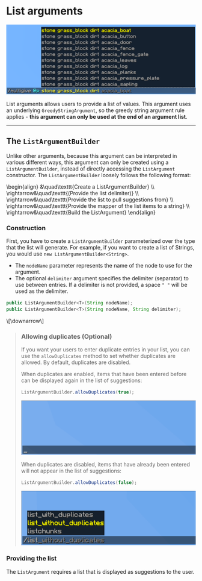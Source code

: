 # List arguments

![A list argument with the command "/multigive @p stone grass_block dirt" and Minecraft suggestions with a list of Minecraft items](./images/arguments/listargument.png)

List arguments allows users to provide a list of values. This argument uses an underlying `GreedyStringArgument`, so the greedy string argument rule applies - **this argument can only be used at the end of an argument list**.

-----

## The `ListArgumentBuilder`

Unlike other arguments, because this argument can be interpreted in various different ways, this argument can only be created using a `ListArgumentBuilder`, instead of directly accessing the `ListArgument` constructor. The `ListArgumentBuilder` loosely follows the following format:

\begin{align}
&\quad\texttt{Create a ListArgumentBuilder} \\\\
\rightarrow&\quad\texttt{\(Provide the list delimiter\)} \\\\
\rightarrow&\quad\texttt{Provide the list to pull suggestions from} \\\\
\rightarrow&\quad\texttt{Provide the mapper of the list items to a string} \\\\
\rightarrow&\quad\texttt{Build the ListArgument}
\end{align}

### Construction

First, you have to create a `ListArgumentBuilder` parameterized over the type that the list will generate. For example, if you want to create a list of Strings, you would use `new ListArgumentBuilder<String>`.

- The `nodeName` parameter represents the name of the node to use for the argument.
- The optional `delimiter` argument specifies the delimiter (separator) to use between entries. If a delimiter is not provided, a space `" "` will be used as the delimiter.

```java
public ListArgumentBuilder<T>(String nodeName);
public ListArgumentBuilder<T>(String nodeName, String delimiter);
```

\\[\downarrow\\]

> ### Allowing duplicates (Optional)
>
> If you want your users to enter duplicate entries in your list, you can use the `allowDuplicates` method to set whether duplicates are allowed. By default, duplicates are disabled.
>
> When duplicates are enabled, items that have been entered before can be displayed again in the list of suggestions:
>
> ```java
> ListArgumentBuilder.allowDuplicates(true);
> ```
>
> ![List arguments with duplicates enabled](./images/arguments/listargument_with_duplicates.gif)
>
> When duplicates are disabled, items that have already been entered will not appear in the list of suggestions:
>
> ```java
> ListArgumentBuilder.allowDuplicates(false);
> ```
>
> ![List arguments with duplicates disabled](./images/arguments/listargument_without_duplicates.gif)

### Providing the list

The `ListArgument` requires a list that is displayed as suggestions to the user.
